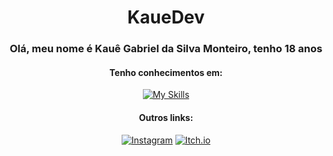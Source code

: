 <div align="center">
  <h1> KaueDev </h1>

  ### **Olá, meu nome é Kauê Gabriel da Silva Monteiro, tenho 18 anos**
  #### Tenho conhecimentos em:
  [![My Skills](https://skillicons.dev/icons?i=godot,python,java,js,html,css)](https://skillicons.dev)

  #### Outros links:
  
  [![Instagram](https://img.shields.io/badge/-Instagram-E4405F?style=for-the-badge&logo=instagram&logoColor=white)](https://www.instagram.com/kkabriel.on/)
  [![Itch.io](https://img.shields.io/badge/Itch.io-FA5C5C?style=for-the-badge&logo=itch.io&logoColor=white)](https://manokg.itch.io/)

</div>



